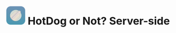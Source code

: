# <img src="img/logo.svg" width="50" height="50" align="baseline" alt="logo"> HotDog or Not? Server-side

